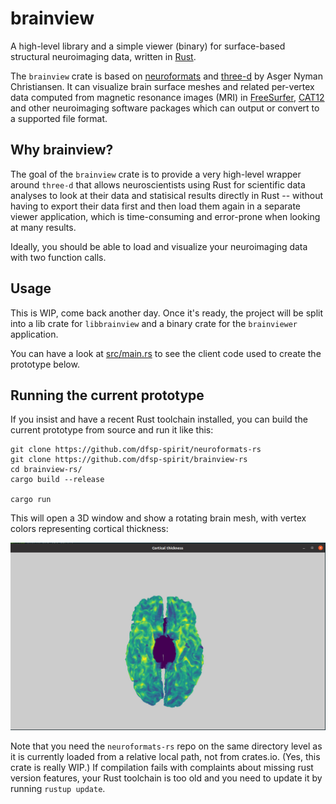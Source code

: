 # brainview

A high-level library and a simple viewer (binary) for surface-based structural neuroimaging data, written in [Rust](https://www.rust-lang.org/).

The `brainview` crate is based on [neuroformats](https://github.com/dfsp-spirit/neuroformats) and [three-d](https://github.com/asny/three-d) by Asger Nyman Christiansen. It can visualize brain surface meshes and related per-vertex data computed from magnetic resonance images (MRI) in [FreeSurfer](http://freesurfer.net/), [CAT12](http://www.neuro.uni-jena.de/cat/) and other neuroimaging software packages which can output or convert to a supported file format.

## Why brainview?

The goal of the `brainview` crate is to provide a very high-level wrapper around `three-d` that allows neuroscientists using Rust for scientific data analyses to look at their data and statisical results directly in Rust -- without having to export their data first and then load them again in a separate viewer application, which is time-consuming and error-prone when looking at many results.

Ideally, you should be able to load and visualize your neuroimaging data with two function calls.


## Usage

This is WIP, come back another day. Once it's ready, the project will be split into a lib crate for `libbrainview` and a binary crate for the `brainviewer` application.

You can have a look at [src/main.rs](./src/main.rs) to see the client code used to create the prototype below.


## Running the current prototype

If you insist and have a recent Rust toolchain installed, you can build the current prototype from source and run it like this:

```
git clone https://github.com/dfsp-spirit/neuroformats-rs
git clone https://github.com/dfsp-spirit/brainview-rs
cd brainview-rs/
cargo build --release

cargo run
```

This will open a 3D window and show a rotating brain mesh, with vertex colors representing cortical thickness:

![Vis](./resources/web/brainview-rs.jpg?raw=true "Brain visualizationin Rust.")



Note that you need the `neuroformats-rs` repo on the same directory level as it is currently loaded from a relative local path, not from crates.io. (Yes, this crate is really WIP.) If compilation fails with complaints about missing rust version features, your Rust toolchain is too old and you need to update it by running `rustup update`.



